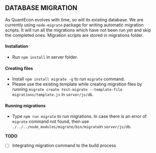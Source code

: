 ## DATABASE MIGRATION

As QuantEcon evolves with time, so will its existing database. We are currently using `node-migrate` package for writing automatic migration scripts. It will run all the migrations which have not been run yet and skip the completed ones. Migration scripts are stored in migrations folder. 

#### Installation
* Run `npm install` in server folder. 

#### Creating files

* Install `npm install migrate -g` to run `migrate` command.
* Please use the existing template while creating migration files by running `migrate create test-migrate --template-file migrations/template.js` in `server/js/db`. 

#### Running migrations

* Type `npm run migrate` to run migrations. In case there is an error of  `migrate` command not found, then use `./../../node_modules/migrate/bin/migrate`in `server/js/db`.

**TODO**

- [ ] Integrating migration command to the build process
